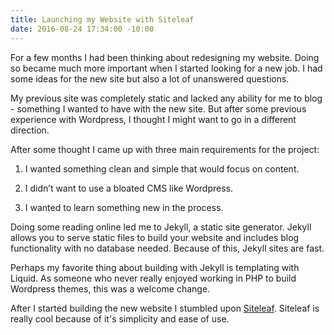 ```yaml
---
title: Launching my Website with Siteleaf
date: 2016-08-24 17:34:00 -10:00
---
```


For a few months I had been thinking about redesigning my website. Doing so became much more important when I started looking for a new job. I had some ideas for the new site but also a lot of unanswered questions.

My previous site was completely static and lacked any ability for me to blog - something I wanted to have with the new site. But after some previous experience with Wordpress, I thought I might want to go in a different direction.

After some thought I came up with three main requirements for the project:

1. I wanted something clean and simple that would focus on content.

2. I didn’t want to use a bloated CMS like Wordpress.

3. I wanted to learn something new in the process.

Doing some reading online led me to Jekyll, a static site generator. Jekyll allows you to serve static files to build your website and includes blog functionality with no database needed. Because of this, Jekyll sites are fast.

Perhaps my favorite thing about building with Jekyll is templating with Liquid. As someone who never really enjoyed working in PHP to build Wordpress themes, this was a welcome change.

After I started building the new website I stumbled upon [Siteleaf](http://siteleaf.com). Siteleaf is really cool because of it's simplicity and ease of use.